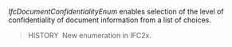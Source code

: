 ﻿_IfcDocumentConfidentialityEnum_ enables selection of the level of confidentiality of document information from a list of choices.

> HISTORY&nbsp; New enumeration in IFC2x.